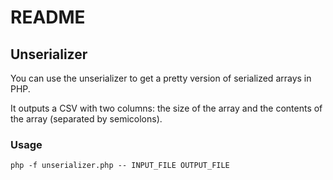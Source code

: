 # README

## Unserializer

You can use the unserializer to get a pretty version of serialized arrays in
PHP.

It outputs a CSV with two columns: the size of the array and the contents of
the array (separated by semicolons).

### Usage

`php -f unserializer.php -- INPUT_FILE OUTPUT_FILE`